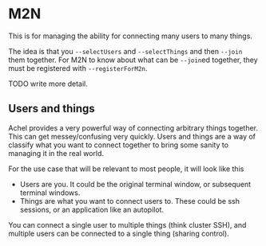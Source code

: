 # M2N

This is for managing the ability for connecting many users to many things.

The idea is that you `--selectUsers` and `--selectThings` and then `--join` them together. For M2N to know about what can be `--join`ed together, they must be registered with `--registerForM2n`.

TODO write more detail.

## Users and things

Achel provides a very powerful way of connecting arbitrary things together. This can get messey/confusing very quickly. Users and things are a way of classify what you want to connect together to bring some sanity to managing it in the real world.

For the use case that will be relevant to most people, it will look like this

* Users are you. It could be the original terminal window, or subsequent terminal windows.
* Things are what you want to connect users to. These could be ssh sessions, or an application like an autopilot.

You can connect a single user to multiple things (think cluster SSH), and multiple users can be connected to a single thing (sharing control).
